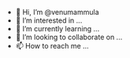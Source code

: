 - 👋 Hi, I’m @venumammula
- 👀 I’m interested in ...
- 🌱 I’m currently learning ...
- 💞️ I’m looking to collaborate on ...
- 📫 How to reach me ...

<!---
venumammula/venumammula is a ✨ special ✨ repository because its `README.md` (this file) appears on your GitHub profile.
You can click the Preview link to take a look at your changes.
--->
